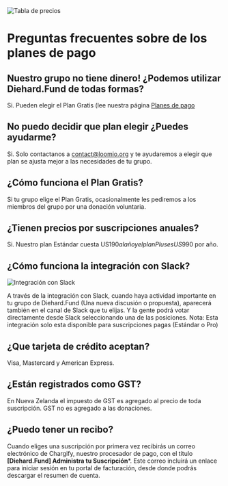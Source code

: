 <img class="screenshot" alt="Tabla de precios" src="pricing_es.png" />

# Preguntas frecuentes sobre de los planes de pago

## Nuestro grupo no tiene dinero! ¿Podemos utilizar Diehard.Fund de todas formas?

Si. Pueden elegir el Plan Gratis (lee nuestra página [Planes de pago](http://loomio.org/pricing "abre en una nueva ventana")

## No puedo decidir que plan elegir ¿Puedes ayudarme?

Si. Solo contactanos a [contact@loomio.org](mailto:contact@loomio.org "abre en una nueva ventana") y te ayudaremos a elegir que plan se ajusta mejor a las necesidades de tu grupo.

## ¿Cómo funciona el Plan Gratis?

Si tu grupo elige el Plan Gratis, ocasionalmente les pediremos a los miembros del grupo por una donación voluntaria. 

## ¿Tienen precios por suscripciones anuales?

Si. Nuestro plan Estándar cuesta US$190 al año y el plan Plus es US$990 por año.

## ¿Cómo funciona la integración con Slack?

<img class="screenshot" alt="Integración con Slack" src="slack-integration.png" />

A través de la integración con Slack, cuando haya actividad importante en tu grupo de Diehard.Fund (Una nueva discusión o propuesta), aparecerá también en el canal de Slack que tu elijas. Y la gente podrá votar directamente desde Slack seleccionando una de las posiciones. Nota: Esta integración solo esta disponible para suscripciones pagas (Estándar o Pro)  

## ¿Que tarjeta de crédito aceptan?

Visa, Mastercard y American Express.

## ¿Están registrados como GST?

En Nueva Zelanda el impuesto de GST es agregado al precio de toda suscripción. GST no es agregado a las donaciones. 

## ¿Puedo tener un recibo?

Cuando eliges una suscripción por primera vez recibirás un correo electrónico de Chargify, nuestro procesador de pago, con el título **[Diehard.Fund] Administra tu Suscripción***. Este correo incluirá un enlace para iniciar sesión en tu portal de facturación, desde donde podrás descargar el resumen de cuenta.  

